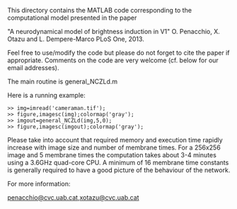 This directory contains the MATLAB code corresponding to the computational
model presented in the paper
 
"A neurodynamical model of brightness induction in V1"
O. Penacchio, X. Otazu and L. Dempere-Marco
PLoS One, 2013.

Feel free to use/modify the code but please do not forget to cite the paper
if appropriate. Comments on the code are very welcome (cf. below for our
email addresses).

The main routine is general_NCZLd.m
 
Here is a running example:
```
>> img=imread('cameraman.tif');
>> figure,imagesc(img);colormap('gray');
>> imgout=general_NCZLd(img,5,0);
>> figure,imagesc(imgout);colormap('gray');
```

Please take into account that required memory and execution time rapidly
increase with image size and number of membrane times. For a 256x256 image
and 5 membrane times the computation takes about 3-4 minutes using a 3.6GHz
quad-core CPU. A minimum of 16 membrane time constants is generally required
to have a good picture of the behaviour of the network.


For more information:

penacchio@cvc.uab.cat,xotazu@cvc.uab.cat


